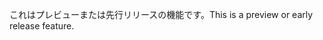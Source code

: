 <span data-ttu-id="a2f5c-101">これはプレビューまたは先行リリースの機能です。</span><span class="sxs-lookup"><span data-stu-id="a2f5c-101">This is a preview or early release feature.</span></span>